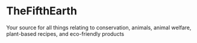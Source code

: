 # TheFifthEarth
Your source for all things relating to conservation, animals, animal welfare, plant-based recipes, and eco-friendly products
